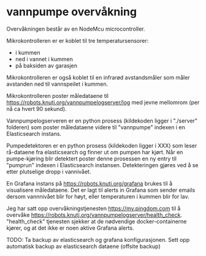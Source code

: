 # vannpumpe overvåkning

Overvåkningen består av en NodeMcu microcontroller.

Mikrokontrolleren er er koblet til tre temperatursensorer:
  * i kummen
  * ned i vannet i kummen
  * på baksiden av garasjen

Mikrokontrolleren er også koblet til en infrarød avstandsmåler som måler
avstanden ned til vannspeilet i kummen.


Mikrokontrolleren poster måledataene til https://robots.knutj.org/vannpumpelogserver/log med
jevne mellomrom (per nå ca hvert 90 sekund).

Vannpumpelogserveren er en python prosess (kildekoden ligger i "./server"
folderen) som poster måledataene videre til "vannpumpe" indexen i
en Elasticsearch instans.

Pumpedetektoren er en python prosess (kildekoden ligger i XXX) som leser
rå-dataene fra elasticsearch og finner ut om pumpen har kjørt. Når en
pumpe-kjøring blir detektert poster denne prosessen en ny entry til
"pumprun" indexen i Elasticsearch instansen. Detekteringen gjøres ved
å se etter plutselige dropp i vannivået.

En Grafana instans på https://robots.knutj.org/grafana brukes til å
visualisere måledataene. Det er lagt til alerts in Grafana som sender
emails dersom vannnivået blir for høyt, eller temperaturen i kummen
blir for lav.

Jeg har satt opp overvåkningstjenesten https://my.pingdom.com til å overvåke
https://robots.knutj.org/vannpumpelogserver/health_check. "health_check"
tjenesten sjekker at de nødvendige docker-containerne kjører, og at det
ikke er noen aktive Grafana alerts.

TODO:
Ta backup av elasticsearch og grafana konfigurasjonen.
Sett opp automatisk backup av elasticsearch dataene (offsite backup)

